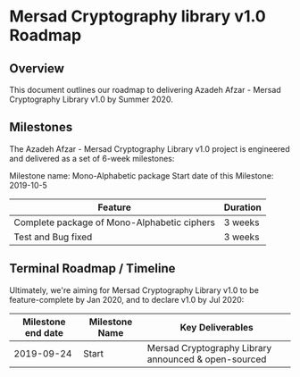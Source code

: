 # Mersad Cryptography library v1.0 Roadmap

## Overview

This document outlines our roadmap to delivering Azadeh Afzar - Mersad Cryptography
Library v1.0 by Summer 2020.

## Milestones

The Azadeh Afzar - Mersad Cryptography
Library v1.0 project is engineered and delivered as a set of 6-week milestones:

Milestone name: Mono-Alphabetic package
Start date of this Milestone: 2019-10-5

| Feature | Duration |
| --- | --- |
| Complete package of Mono-Alphabetic ciphers | 3 weeks
| Test and Bug fixed | 3 weeks |

## Terminal Roadmap / Timeline

Ultimately, we're aiming for Mersad Cryptography Library v1.0 to be feature-complete by Jan 2020, and to declare v1.0 by Jul 2020:

| Milestone end date | Milestone Name | Key Deliverables |
| --- | --- | --- |
| 2019-09-24 | Start | Mersad Cryptography Library announced & open-sourced
